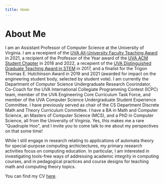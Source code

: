 ```yaml
---
title: Home
...
```



# About Me

I am an Assistant Professor of Computer Science at the University of Virginia. I am a receipient of the [UVA All-University Faculty Teaching Award](https://news.virginia.edu/content/courses-cooking-online-uvas-award-winning-teachers-connect-students) in 2021, a recipient of the Professor of the Year award of the [UVA ACM Student Chapter](http://acm.cs.virginia.edu/) in 2018 and 2022, a recepient of the [UVA Distinguished Graduate Teaching Award in STEM](https://gradstudies.virginia.edu/teachingawards) in 2017, and a finalist for the Trigon Thomas E. Hutchinson Award in 2019 and 2021 (awarded for impact on the engineering student body, selected by student vote). I am currently the Department of Computer Science Undergraduate Research Coorindator, Co-Coach for the UVA International Collegiate Programming Contest (ICPC) team, member of the UVA Engineering Core Curriculum Task Force, and member of the UVA Computer Science Undergraduate Student Experience Committee. I have previously served as chair of the CS Department Discrete Math and Theory Curriculum Committee.
I have a BA in Math and Computer Science, an Masters of Computer Science (MCS), and a PhD in Computer Science, all from the University of Virginia. Yes, this makes me a rare "Quadruple Hoo", and I invite you to come talk to me about my perspectives on that some time!

While I still engage in research relating to applications of automata theory for special-purpose computing archictectures, my primary research activities focus on computing education. In particular, I am interested in investigating tools-free ways of addressing academic integrity in computing courses, and in pedagogical practices and course designs for teaching math and computing theory topics.

You can find my CV [here](/files/brunelle_cv.pdf).

